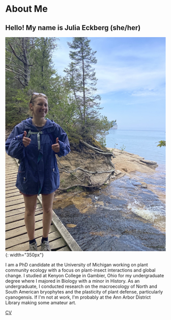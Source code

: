 # About Me

## Hello! My name is Julia Eckberg (she/her) 

![profile](website_profile.jpg){: width="350px"}

I am a PhD candidate at the University of Michigan working on plant community ecology with a focus on plant-insect interactions and global change. I studied at Kenyon College in Gambier, Ohio for my undergraduate degree where I majored in Biology with a minor in History. As an undergraduate, I conducted research on the macroecology of North and South American bryophytes and the plasticity of plant defense, particularly cyanogensis. If I'm not at work, I'm probably at the Ann Arbor District Library making some amateur art. 

[CV](2024_CV.pdf)

